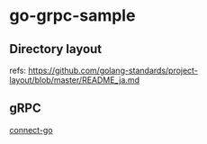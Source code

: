 # go-grpc-sample

## Directory layout

refs: https://github.com/golang-standards/project-layout/blob/master/README_ja.md

## gRPC

[connect-go](https://github.com/bufbuild/connect-go)

